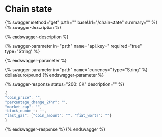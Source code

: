 # Chain state

{% swagger method="get" path="" baseUrl="/chain-state" summary="" %}
{% swagger-description %}

{% endswagger-description %}

{% swagger-parameter in="path" name="api_key=" required="true" type="String" %}

{% endswagger-parameter %}

{% swagger-parameter in="path" name="currency=" type="String" %}
dollar/euro/pound
{% endswagger-parameter %}

{% swagger-response status="200: OK" description="" %}
```javascript
{
"coin_price": "",
"percentage_change_24hr": "",
"market_cap": "",
"block_number": "",
"last_gas": {"coin_amount": "", "fiat_worth": ""}
}
```
{% endswagger-response %}
{% endswagger %}
